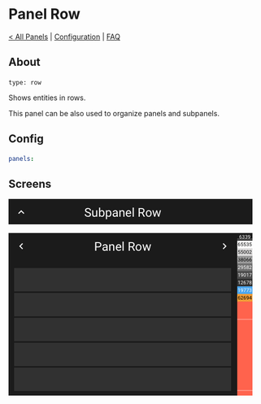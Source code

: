 # Panel Row

[< All Panels](README.md) | [Configuration](../Config.md) | [FAQ](../FAQ.md)

## About

`type: row`

Shows entities in rows.

This panel can be also used to organize panels and subpanels.

## Config

```yaml
panels:

```

## Screens

![Subpanel Row](../assets/subpanel_row.png)

![Panel Row](../assets/panel_row.png)
